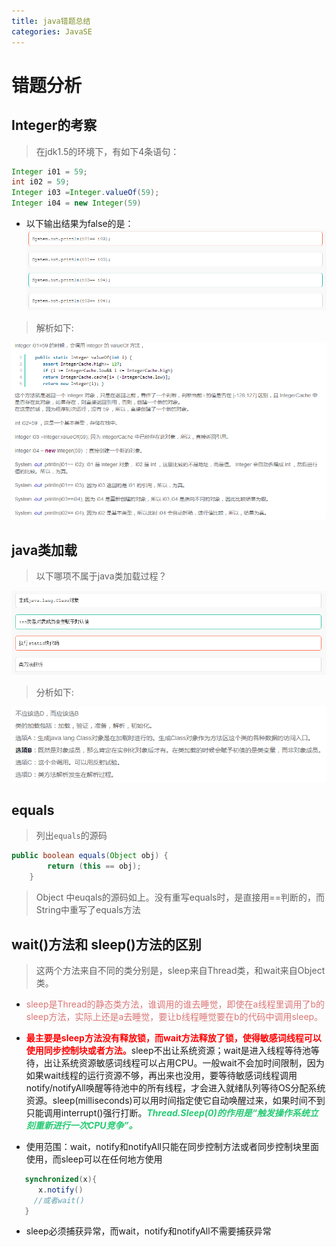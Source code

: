 ```yaml
---
title: java错题总结
categories: JavaSE
---
```


# 错题分析
## Integer的考察
> 在jdk1.5的环境下，有如下4条语句：

``` java
Integer i01 = 59;
int i02 = 59;
Integer i03 =Integer.valueOf(59);
Integer i04 = new Integer(59)
```
- 以下输出结果为false的是：
![](java错题总结/1.png)
> 解析如下:

![](java错题总结/2.png)

## java类加载
> 以下哪项不属于java类加载过程？

![](java错题总结/3.png)
> 分析如下:

![](java错题总结/4.png)

## equals
> 列出`equals`的源码

``` java
public boolean equals(Object obj) {
        return (this == obj);
    }
```
> Object 中euqals的源码如上。没有重写equals时，是直接用==判断的，而String中重写了equals方法

## wait()方法和 sleep()方法的区别
> 这两个方法来自不同的类分别是，sleep来自Thread类，和wait来自Object类。

- <font color='#DB7676'>sleep是Thread的静态类方法，谁调用的谁去睡觉，即使在a线程里调用了b的sleep方法，实际上还是a去睡觉，要让b线程睡觉要在b的代码中调用sleep。</font>
- <font color='red'>**最主要是sleep方法没有释放锁，而wait方法释放了锁，使得敏感词线程可以使用同步控制块或者方法。**</font>sleep不出让系统资源；wait是进入线程等待池等待，出让系统资源敏感词线程可以占用CPU。一般wait不会加时间限制，因为如果wait线程的运行资源不够，再出来也没用，要等待敏感词线程调用notify/notifyAll唤醒等待池中的所有线程，才会进入就绪队列等待OS分配系统资源。sleep(milliseconds)可以用时间指定使它自动唤醒过来，如果时间不到只能调用interrupt()强行打断。<font color='#25CB73'>***Thread.Sleep(0)的作用是“触发操作系统立刻重新进行一次CPU竞争”。***</font>

- 使用范围：wait，notify和notifyAll只能在同步控制方法或者同步控制块里面使用，而sleep可以在任何地方使用 
```java
   synchronized(x){ 
      x.notify() 
     //或者wait() 
   }
```
- sleep必须捕获异常，而wait，notify和notifyAll不需要捕获异常

